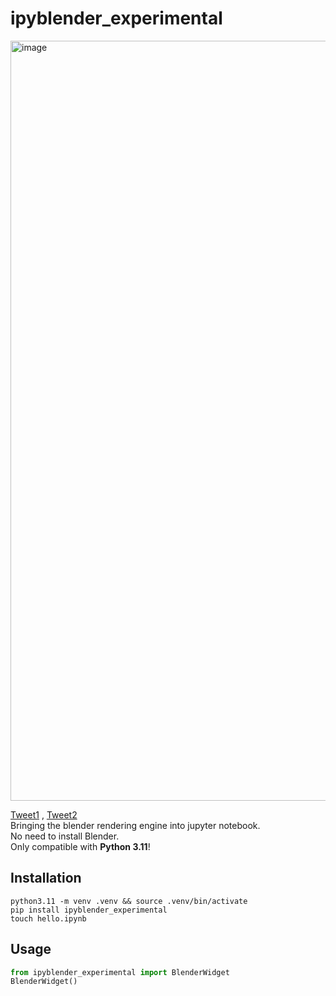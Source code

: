 # ipyblender_experimental

<img width="1216" alt="image" src="https://github.com/kolibril13/ipyblender-experimental/assets/44469195/dfe632b1-14eb-45fb-a268-1cd5acb8d262">

[Tweet1](https://twitter.com/kolibril13/status/1699790198505353259) , [Tweet2](https://twitter.com/kolibril13/status/1707664498801123773)  
Bringing the blender rendering engine into jupyter notebook.  
No need to install Blender.  
Only compatible with **Python 3.11**!

## Installation
```
python3.11 -m venv .venv && source .venv/bin/activate
pip install ipyblender_experimental
touch hello.ipynb
```

## Usage

```python
from ipyblender_experimental import BlenderWidget
BlenderWidget()
```
